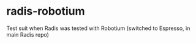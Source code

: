 # radis-robotium

Test suit when Radis was tested with Robotium (switched to Espresso, in main Radis repo)
